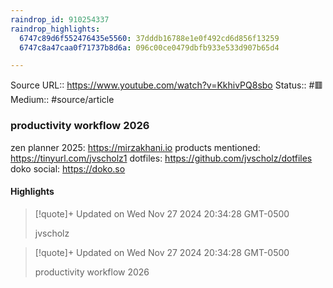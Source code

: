 ```yaml
---
raindrop_id: 910254337
raindrop_highlights:
  6747c89d6f552476435e5560: 37dddb16788e1e0f492cd6d856f13259
  6747c8a47caa0f71737b8d6a: 096c00ce0479dbfb933e533d907b65d4

---
```


Source URL:: https://www.youtube.com/watch?v=KkhivPQ8sbo
Status:: #🟥
Medium:: #source/article


### productivity workflow 2026

zen planner 2025: https://mirzakhani.io
products mentioned: https://tinyurl.com/jvscholz1
dotfiles: https://github.com/jvscholz/dotfiles
doko social: https://doko.so

#### Highlights

> [!quote]+ Updated on Wed Nov 27 2024 20:34:28 GMT-0500
>
> jvscholz

> [!quote]+ Updated on Wed Nov 27 2024 20:34:28 GMT-0500
>
> productivity workflow 2026
